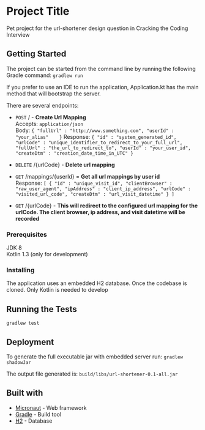 # Project Title

Pet project for the url-shortener design question in Cracking the Coding Interview

## Getting Started

The project can be started from the command line by running the following Gradle command:
```gradlew run```

If you prefer to use an IDE to run the application, Application.kt has the main method
that will bootstrap the server.

There are several endpoints:

* `POST` / - **Create Url Mapping**\
Accepts: `application/json`\
Body: 
`{
    "fullUrl" : "http://www.something.com",
    "userId" : "your_alias"   
}`
Response:
`{
    "id" : "system_generated_id",
    "urlCode" : "unique_identifier_to_redirect_to_your_full_url",
    "fullUrl" : "the_url_to_redirect_to",
    "userId" : "your_user_id",
    "createDtm" : "creation_date_time_in_UTC"
}`

* `DELETE` /{urlCode} - **Delete url mapping**

* `GET` /mappings/{userId} = **Get all url mappings by user id**\
Response:
`[
    {
        "id" : "unique_visit_id",
        "clientBrowser" : "raw_user_agent",
        "ipAddress" : "client_ip_address",
        "urlCode" : "visited_url_code",
        "createDtm" : "url_visit_datetime"
    }
]`

* `GET` /{urlCode} - **This will redirect to the configured url mapping for the urlCode. The client browser,
ip address, and visit datetime will be recorded**

### Prerequisites

JDK 8\
Kotlin 1.3 (only for development)

### Installing

The application uses an embedded H2 database. Once the codebase is cloned. Only Kotlin is needed to develop

## Running the Tests

```gradlew test```

## Deployment

To generate the full executable jar with embedded server run:
`gradlew shadowJar`

The output file generated is: `build/libs/url-shortener-0.1-all.jar`

## Built with

* [Micronaut](https://micronaut.io/) - Web framework
* [Gradle](https://gradle.org/) - Build tool
* [H2](https://h2database.com/html/main.html) - Database